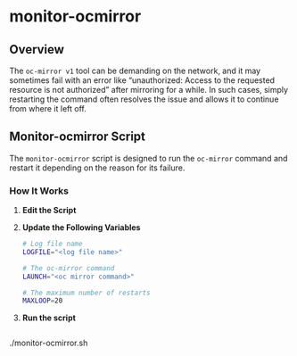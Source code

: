 # monitor-ocmirror


## Overview

The `oc-mirror v1` tool can be demanding on the network, and it may sometimes fail with an error like “unauthorized: Access to the requested resource is not authorized” after mirroring for a while. In such cases, simply restarting the command often resolves the issue and allows it to continue from where it left off.

## Monitor-ocmirror Script

The `monitor-ocmirror` script is designed to run the `oc-mirror` command and restart it depending on the reason for its failure.

### How It Works

1. **Edit the Script**
2. **Update the Following Variables**

   ```bash
   # Log file name
   LOGFILE="<log file name>"

   # The oc-mirror command
   LAUNCH="<oc mirror command>"

   # The maximum number of restarts
   MAXLOOP=20

3. **Run the script**

   ```bash
  ./monitor-ocmirror.sh
